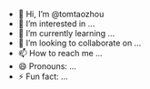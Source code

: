- 👋 Hi, I’m @tomtaozhou
- 👀 I’m interested in ...
- 🌱 I’m currently learning ...
- 💞️ I’m looking to collaborate on ...
- 📫 How to reach me ...
- 😄 Pronouns: ...
- ⚡ Fun fact: ...

<!---
tomtaozhou/tomtaozhou is a ✨ special ✨ repository because its `README.md` (this file) appears on your GitHub profile.
You can click the Preview link to take a look at your changes.
--->
